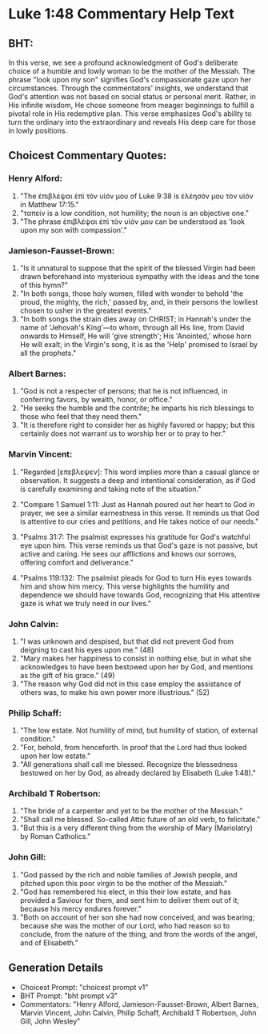 # Luke 1:48 Commentary Help Text

## BHT:
In this verse, we see a profound acknowledgment of God's deliberate choice of a humble and lowly woman to be the mother of the Messiah. The phrase "look upon my son" signifies God's compassionate gaze upon her circumstances. Through the commentators' insights, we understand that God's attention was not based on social status or personal merit. Rather, in His infinite wisdom, He chose someone from meager beginnings to fulfill a pivotal role in His redemptive plan. This verse emphasizes God's ability to turn the ordinary into the extraordinary and reveals His deep care for those in lowly positions.

## Choicest Commentary Quotes:
### Henry Alford:
1. "The ἐπιβλέψαι ἐπὶ τὸν υἱόν μου of Luke 9:38 is ἐλέησόν μου τὸν υἱόν in Matthew 17:15." 
2. "ταπείν is a low condition, not humility; the noun is an objective one." 
3. "The phrase ἐπιβλέψαι ἐπὶ τὸν υἱόν μου can be understood as 'look upon my son with compassion'."

### Jamieson-Fausset-Brown:
1. "Is it unnatural to suppose that the spirit of the blessed Virgin had been drawn beforehand into mysterious sympathy with the ideas and the tone of this hymn?"
2. "In both songs, those holy women, filled with wonder to behold 'the proud, the mighty, the rich,' passed by, and, in their persons the lowliest chosen to usher in the greatest events."
3. "In both songs the strain dies away on CHRIST; in Hannah's under the name of 'Jehovah's King'—to whom, through all His line, from David onwards to Himself, He will 'give strength'; His 'Anointed,' whose horn He will exalt; in the Virgin's song, it is as the 'Help' promised to Israel by all the prophets."

### Albert Barnes:
1. "God is not a respecter of persons; that he is not influenced, in conferring favors, by wealth, honor, or office."
2. "He seeks the humble and the contrite; he imparts his rich blessings to those who feel that they need them."
3. "It is therefore right to consider her as highly favored or happy; but this certainly does not warrant us to worship her or to pray to her."

### Marvin Vincent:
1. "Regarded [επεβλεψεν]: This word implies more than a casual glance or observation. It suggests a deep and intentional consideration, as if God is carefully examining and taking note of the situation." 

2. "Compare 1 Samuel 1:11: Just as Hannah poured out her heart to God in prayer, we see a similar earnestness in this verse. It reminds us that God is attentive to our cries and petitions, and He takes notice of our needs."

3. "Psalms 31:7: The psalmist expresses his gratitude for God's watchful eye upon him. This verse reminds us that God's gaze is not passive, but active and caring. He sees our afflictions and knows our sorrows, offering comfort and deliverance."

4. "Psalms 119:132: The psalmist pleads for God to turn His eyes towards him and show him mercy. This verse highlights the humility and dependence we should have towards God, recognizing that His attentive gaze is what we truly need in our lives."

### John Calvin:
1. "I was unknown and despised, but that did not prevent God from deigning to cast his eyes upon me." (48)
2. "Mary makes her happiness to consist in nothing else, but in what she acknowledges to have been bestowed upon her by God, and mentions as the gift of his grace." (49)
3. "The reason why God did not in this case employ the assistance of others was, to make his own power more illustrious." (52)

### Philip Schaff:
1. "The low estate. Not humility of mind, but humility of station, of external condition."
2. "For, behold, from henceforth. In proof that the Lord had thus looked upon her low estate."
3. "All generations shall call me blessed. Recognize the blessedness bestowed on her by God, as already declared by Elisabeth (Luke 1:48)."

### Archibald T Robertson:
1. "The bride of a carpenter and yet to be the mother of the Messiah."
2. "Shall call me blessed. So-called Attic future of an old verb, to felicitate."
3. "But this is a very different thing from the worship of Mary (Mariolatry) by Roman Catholics."

### John Gill:
1. "God passed by the rich and noble families of Jewish people, and pitched upon this poor virgin to be the mother of the Messiah."
2. "God has remembered his elect, in this their low estate, and has provided a Saviour for them, and sent him to deliver them out of it; because his mercy endures forever."
3. "Both on account of her son she had now conceived, and was bearing; because she was the mother of our Lord, who had reason so to conclude, from the nature of the thing, and from the words of the angel, and of Elisabeth."


## Generation Details
- Choicest Prompt: "choicest prompt v1"
- BHT Prompt: "bht prompt v3"
- Commentators: "Henry Alford, Jamieson-Fausset-Brown, Albert Barnes, Marvin Vincent, John Calvin, Philip Schaff, Archibald T Robertson, John Gill, John Wesley"

